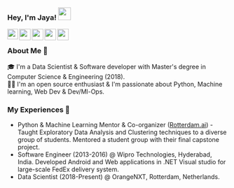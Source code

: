 ### Hey, I'm Jaya! <img src="https://github.com/TheDudeThatCode/TheDudeThatCode/blob/master/Assets/Hi.gif" width="29px">

<!--
**jayachithra/jayachithra** is a ✨ _special_ ✨ repository because its `README.md` (this file) appears on your GitHub profile.

Here are some ideas to get you started:

- 🔭 I’m currently working on ...
- 🌱 I’m currently learning ...
- 👯 I’m looking to collaborate on ...
- 🤔 I’m looking for help with ...
- 💬 Ask me about ...
- 📫 How to reach me: ...
- 😄 Pronouns: ...
- ⚡ Fun fact: ...
-->

<a href="https://www.linkedin.com/in/jayachithra/">
  <img align="left" width="24px" src="https://cdn.jsdelivr.net/npm/simple-icons@v3/icons/linkedin.svg"  />
</a>
<a href="https://twitter.com/JChithra">
  <img align="left" width="26px" src="https://cdn.jsdelivr.net/npm/simple-icons@v3/icons/twitter.svg" />
</a>
<a href="mailto:s.k.jayachithra@gmail.com">
  <img align="left" width="26px" src="https://cdn.jsdelivr.net/npm/simple-icons@v3/icons/gmail.svg" />
</a>
<a href="https://www.youtube.com/channel/UCBGOUQHNNtNGcGzVq5rIXjw">
  <img align="left" width="26px" src="https://cdn.jsdelivr.net/npm/simple-icons@v3/icons/youtube.svg" />
</a>
<a href="https://jayachithra.github.io/jaya.github.io/">
  <img align="left" width="26px" src="https://cdn.jsdelivr.net/npm/simple-icons@v3/icons/googlechrome.svg" />
</a>

<br />

### About Me 🚀
🎓 I'm a Data Scientist & Software developer with Master's degree in Computer Science & Engineering (2018). </br>
👨‍💻 I'm an open source enthusiast & I'm passionate about Python, Machine learning, Web Dev & Dev/Ml-Ops. </br> 


### My Experiences 🙌
- Python & Machine Learning Mentor & Co-organizer ([Rotterdam.ai](https://adasbootcamp.ai/)) - Taught Exploratory Data Analysis and Clustering techniques to a diverse group of students. Mentored a student group with their final capstone project.
- Software Engineer (2013-2016) @ Wipro Technologies, Hyderabad, India. Developed Android and Web applications in .NET Visual studio for large-scale FedEx delivery system.
- Data Scientist (2018-Present) @ OrangeNXT, Rotterdam, Netherlands. 


